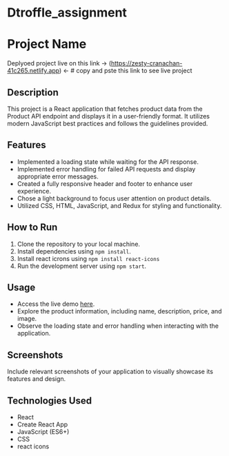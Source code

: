 # Dtroffle_assignment
# Project Name

Deplyoed project live on this link -> (https://zesty-cranachan-41c265.netlify.app) <- # copy and pste this link to see live project 

## Description

This project is a React application that fetches product data from the Product API endpoint and displays it in a user-friendly format. It utilizes modern JavaScript best practices and follows the guidelines provided.

## Features

- Implemented a loading state while waiting for the API response.
- Implemented error handling for failed API requests and display appropriate error messages.
- Created a fully responsive header and footer to enhance user experience.
- Chose a light background to focus user attention on product details.
- Utilized CSS, HTML, JavaScript, and Redux for styling and functionality.

## How to Run

1. Clone the repository to your local machine.
2. Install dependencies using `npm install`.
3. Install react icrons using `npm install react-icons`
4. Run the development server using `npm start`.

## Usage

- Access the live demo [here](https://zesty-cranachan-41c265.netlify.app).
- Explore the product information, including name, description, price, and image.
- Observe the loading state and error handling when interacting with the application.

## Screenshots

Include relevant screenshots of your application to visually showcase its features and design.

## Technologies Used

- React
- Create React App
- JavaScript (ES6+)
- CSS
- react icons




